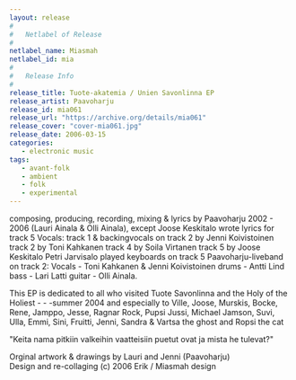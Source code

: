 ```yaml
---
layout: release
#
#   Netlabel of Release
#
netlabel_name: Miasmah
netlabel_id: mia
#
#   Release Info
#
release_title: Tuote-akatemia / Unien Savonlinna EP
release_artist: Paavoharju
release_id: mia061
release_url: "https://archive.org/details/mia061"
release_cover: "cover-mia061.jpg"
release_date: 2006-03-15
categories:
   - electronic music
tags:
   - avant-folk
   - ambient
   - folk
   - experimental
---
```

composing, producing, recording, mixing &amp; lyrics by Paavoharju 2002 - 2006 (Lauri Ainala &amp; Olli Ainala), except Joose Keskitalo wrote lyrics for track 5 Vocals: track 1 &amp; backingvocals on track 2 by Jenni Koivistoinen track 2 by Toni Kahkanen track 4 by Soila Virtanen track 5 by Joose Keskitalo Petri Jarvisalo played keyboards on track 5 Paavoharju-liveband on track 2: Vocals - Toni Kahkanen &amp; Jenni Koivistoinen drums - Antti Lind bass - Lari Latti guitar - Olli Ainala.

This EP is dedicated to all who visited Tuote Savonlinna and the Holy of the Holiest - - -summer 2004 and especially to Ville, Joose, Murskis, Bocke, Rene, Jamppo, Jesse, Ragnar Rock, Pupsi Jussi, Michael Jamson, Suvi, Ulla, Emmi, Sini, Fruitti, Jenni, Sandra &amp; Vartsa the ghost and Ropsi the cat 

"Keita nama pitkiin valkeihin vaatteisiin puetut ovat ja mista he tulevat?"

Orginal artwork &amp; drawings by Lauri and Jenni (Paavoharju)  
Design and re-collaging (c) 2006 Erik / Miasmah design